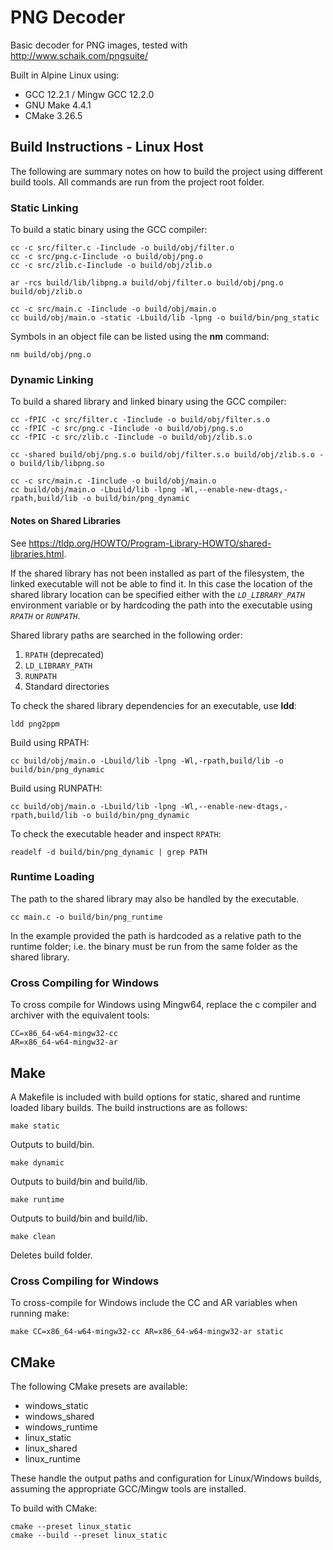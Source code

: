 # PNG Decoder

Basic decoder for PNG images, tested with http://www.schaik.com/pngsuite/

 Built in Alpine Linux using:
 * GCC 12.2.1 / Mingw GCC 12.2.0
 * GNU Make 4.4.1
 * CMake 3.26.5

## Build Instructions - Linux Host

The following are summary notes on how to build the project using different build tools. All commands are run from the project root folder.

### Static Linking

To build a static binary using the GCC compiler:

```
cc -c src/filter.c -Iinclude -o build/obj/filter.o
cc -c src/png.c-Iinclude -o build/obj/png.o 
cc -c src/zlib.c-Iinclude -o build/obj/zlib.o 

ar -rcs build/lib/libpng.a build/obj/filter.o build/obj/png.o build/obj/zlib.o

cc -c src/main.c -Iinclude -o build/obj/main.o 
cc build/obj/main.o -static -Lbuild/lib -lpng -o build/bin/png_static
```

Symbols in an object file can be listed using the **nm** command:

```
nm build/obj/png.o
```

### Dynamic Linking

To build a shared library and linked binary using the GCC compiler:

```
cc -fPIC -c src/filter.c -Iinclude -o build/obj/filter.s.o
cc -fPIC -c src/png.c -Iinclude -o build/obj/png.s.o
cc -fPIC -c src/zlib.c -Iinclude -o build/obj/zlib.s.o

cc -shared build/obj/png.s.o build/obj/filter.s.o build/obj/zlib.s.o -o build/lib/libpng.so

cc -c src/main.c -Iinclude -o build/obj/main.o
cc build/obj/main.o -Lbuild/lib -lpng -Wl,--enable-new-dtags,-rpath,build/lib -o build/bin/png_dynamic
```

#### Notes on Shared Libraries

See https://tldp.org/HOWTO/Program-Library-HOWTO/shared-libraries.html.

If the shared library has not been installed as part of the filesystem, the linked executable will not be able to find it. In this case the location of the shared library location can be specified either with the *`LD_LIBRARY_PATH`* environment variable or by hardcoding the path into the executable using *`RPATH`* or *`RUNPATH`*.

Shared library paths are searched in the following order:

1. `RPATH` (deprecated)
1. `LD_LIBRARY_PATH`
1. `RUNPATH`
1. Standard directories

To check the shared library dependencies for an executable, use **ldd**:
```
ldd png2ppm
```

Build using RPATH:
```    
cc build/obj/main.o -Lbuild/lib -lpng -Wl,-rpath,build/lib -o build/bin/png_dynamic
```

Build using RUNPATH:
```
cc build/obj/main.o -Lbuild/lib -lpng -Wl,--enable-new-dtags,-rpath,build/lib -o build/bin/png_dynamic
```

To check the executable header and inspect `RPATH`:
```
readelf -d build/bin/png_dynamic | grep PATH
```

### Runtime Loading

The path to the shared library may also be handled by the executable.

```
cc main.c -o build/bin/png_runtime
```

In the example provided the path is hardcoded as a relative path to the runtime folder; i.e. the binary must be run from the same folder as the shared library.

### Cross Compiling for Windows

To cross compile for Windows using Mingw64, replace the c compiler and archiver with the equivalent tools:

```
CC=x86_64-w64-mingw32-cc
AR=x86_64-w64-mingw32-ar
```

## Make

A Makefile is included with build options for static, shared and runtime loaded libary builds. The build instructions are as follows:

```
make static
```
Outputs to build/bin.
```
make dynamic
```
Outputs to build/bin and build/lib.
```
make runtime
```
Outputs to build/bin and build/lib.
```
make clean
```
Deletes build folder.

### Cross Compiling for Windows

To cross-compile for Windows include the CC and AR variables when running make:

```
make CC=x86_64-w64-mingw32-cc AR=x86_64-w64-mingw32-ar static
```

## CMake

The following CMake presets are available:

* windows_static
* windows_shared
* windows_runtime
* linux_static
* linux_shared
* linux_runtime

These handle the output paths and configuration for Linux/Windows builds, assuming the appropriate GCC/Mingw tools are installed.

To build with CMake:

```
cmake --preset linux_static
cmake --build --preset linux_static
```